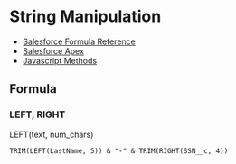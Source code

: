 # String Manipulation
* [Salesforce Formula Reference](https://help.salesforce.com/s/articleView?id=sf.customize_functions.htm&type=5)
* [Salesforce Apex](https://developer.salesforce.com/docs/atlas.en-us.apexref.meta/apexref/apex_methods_system_string.htm)
* [Javascript Methods](https://www.w3schools.com/js/js_string_methods.asp)

## Formula
### LEFT, RIGHT  
LEFT(text, num_chars)
```
TRIM(LEFT(LastName, 5)) & "-" & TRIM(RIGHT(SSN__c, 4))
```
